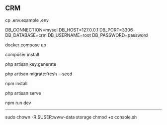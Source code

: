 ## CRM 

cp .env.example .env

DB_CONNECTION=mysql
DB_HOST=127.0.0.1
DB_PORT=3306
DB_DATABASE=crm
DB_USERNAME=root
DB_PASSWORD=password

docker compose up

composer install

php artisan key:generate

php artisan migrate:fresh --seed

npm install

php artisan serve

npm run dev


---
sudo chown -R $USER:www-data storage
chmod +x console.sh